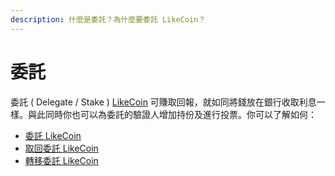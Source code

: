 ```yaml
---
description: 什麼是委託？為什麼要委託 LikeCoin？
---
```


# 委託

委託 ( Delegate / Stake ) [LikeCoin](https://like.co/) 可賺取回報，就如同將錢放在銀行收取利息一樣。與此同時你也可以為委託的驗證人增加持份及進行投票。你可以了解如何：

* [委託 LikeCoin](delegation-of-likecoin/)
* [取回委託 LikeCoin](undelegation-of-likecoin/)
* [轉移委託 LikeCoin](redelegation-of-likecoin/)
